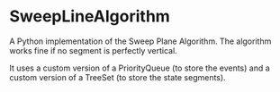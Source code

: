 # SweepLineAlgorithm

A Python implementation of the Sweep Plane Algorithm.
The algorithm works fine if no segment is perfectly vertical.

It uses a custom version of a PriorityQueue (to store the events) and a custom version of a TreeSet (to store the state segments).
